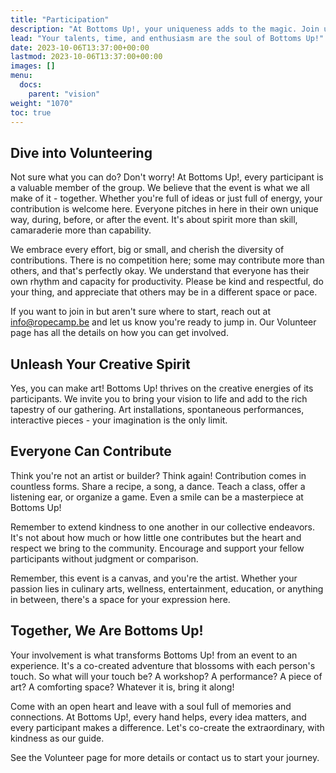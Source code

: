 ```yaml
---
title: "Participation"
description: "At Bottoms Up!, your uniqueness adds to the magic. Join us in creating an unforgettable event!"
lead: "Your talents, time, and enthusiasm are the soul of Bottoms Up!"
date: 2023-10-06T13:37:00+00:00
lastmod: 2023-10-06T13:37:00+00:00
images: []
menu: 
  docs:
    parent: "vision"
weight: "1070"
toc: true
---
```


## Dive into Volunteering

Not sure what you can do? Don't worry! At Bottoms Up!, every participant is a valuable member of the group. We believe that the event is what we all make of it - together. Whether you're full of ideas or just full of energy, your contribution is welcome here. Everyone pitches in here in their own unique way, during, before, or after the event. It's about spirit more than skill, camaraderie more than capability.

We embrace every effort, big or small, and cherish the diversity of contributions. There is no competition here; some may contribute more than others, and that's perfectly okay. We understand that everyone has their own rhythm and capacity for productivity. Please be kind and respectful, do your thing, and appreciate that others may be in a different space or pace.

If you want to join in but aren't sure where to start, reach out at [info@ropecamp.be](mailto:info@ropecamp.be) and let us know you're ready to jump in. Our Volunteer page has all the details on how you can get involved.

## Unleash Your Creative Spirit

Yes, you can make art! Bottoms Up! thrives on the creative energies of its participants. We invite you to bring your vision to life and add to the rich tapestry of our gathering. Art installations, spontaneous performances, interactive pieces - your imagination is the only limit.

## Everyone Can Contribute

Think you're not an artist or builder? Think again! Contribution comes in countless forms. Share a recipe, a song, a dance. Teach a class, offer a listening ear, or organize a game. Even a smile can be a masterpiece at Bottoms Up!

Remember to extend kindness to one another in our collective endeavors. It's not about how much or how little one contributes but the heart and respect we bring to the community. Encourage and support your fellow participants without judgment or comparison.

Remember, this event is a canvas, and you're the artist. Whether your passion lies in culinary arts, wellness, entertainment, education, or anything in between, there's a space for your expression here.

## Together, We Are Bottoms Up!

Your involvement is what transforms Bottoms Up! from an event to an experience. It's a co-created adventure that blossoms with each person's touch. So what will your touch be? A workshop? A performance? A piece of art? A comforting space? Whatever it is, bring it along!

Come with an open heart and leave with a soul full of memories and connections. At Bottoms Up!, every hand helps, every idea matters, and every participant makes a difference. Let's co-create the extraordinary, with kindness as our guide.

See the Volunteer page for more details or contact us to start your journey.
